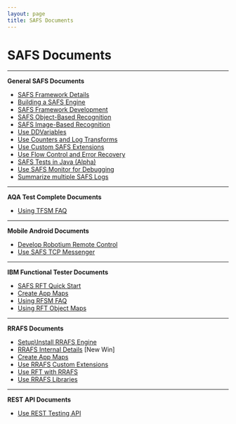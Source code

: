 ```yaml
---
layout: page
title: SAFS Documents
---
```


# SAFS Documents

---

**General SAFS Documents**

- [SAFS Framework Details](../keyref/JSAFSFrameworkContent.htm)
- [Building a SAFS Engine](../keyref/SAFSEngineDetails.htm)
- [SAFS Framework Development](../keyref/SAFSFramework.htm)
- [SAFS Object-Based Recognition](../keyref/SAFSComponentRecognition.htm)
- [SAFS Image-Based Recognition](../keyref/SAFSImageBasedRecognition.htm)
- [Use DDVariables](../keyref/UsingDDVariables.htm)
- [Use Counters and Log Transforms](../keyref/UsingCounters.htm)
- [Use Custom SAFS Extensions](../keyref/UsingCustomSAFSExtensions.htm)
- [Use Flow Control and Error Recovery](../keyref/UsingFlowControl.htm)
- [SAFS Tests in Java (Alpha)](../keyref/UsingJSAFS.htm)
- [Use SAFS Monitor for Debugging](../keyref/UsingSAFSMonitor.htm)
- [Summarize multiple SAFS Logs](../keyref/UsingMultiLogResults.htm)

---

**AQA Test Complete Documents**

- [Using TFSM FAQ](../keyref/TFSMFAQ.htm)

---

**Mobile Android Documents**

- [Develop Robotium Remote Control](../keyref/SAFSRobotiumDevelopment.htm)
- [Use SAFS TCP Messenger](../keyref/UsingSAFSTCPMessenger.htm)

---

**IBM Functional Tester Documents**

- [SAFS RFT Quick Start](../keyref/SAFSQuickStart.htm)
- [Create App Maps](../keyref/CreateRFTAppMaps.htm)
- [Using RFSM FAQ](../keyref/RFSMFAQ.htm)
- [Using RFT Object Maps](../keyref/UsingRFTObjectMaps.htm)

---

**RRAFS Documents**

- [Setup\Install RRAFS Engine](../keyref/DDEngineSetup.htm)
- [RRAFS Internal Details](../keyref/RRAFS_Details_Index.htm) [New Win] 
- [Create App Maps](../keyref/CreateAppMap.htm)
- [Use RRAFS Custom Extensions](../keyref/UsingCustomExtensions.htm)
- [Use RFT with RRAFS](../keyref/UsingRobotJ.htm)
- [Use RRAFS Libraries](../keyref/SQABasicLibraries.htm)

---

**REST API Documents**

- [Use REST Testing API](../keyref/UsingSAFSRestTesting.htm)
